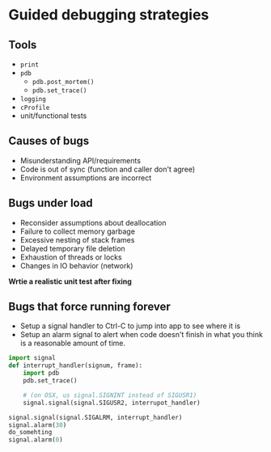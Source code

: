 # Guided debugging strategies

## Tools

- `print`
- `pdb`
    - `pdb.post_mortem()`
    - `pdb.set_trace()`
- `logging`
- `cProfile`
- unit/functional tests

## Causes of bugs

- Misunderstanding API/requirements
- Code is out of sync (function and caller don't agree)
- Environment assumptions are incorrect

## Bugs under load

- Reconsider assumptions about deallocation
- Failure to collect memory garbage
- Excessive nesting of stack frames
- Delayed temporary file deletion
- Exhaustion of threads or locks
- Changes in IO behavior (network)

**Wrtie a realistic unit test after fixing**

## Bugs that force running forever

- Setup a signal handler to Ctrl-C to jump into app to see where it is
- Setup an alarm signal to alert when code doesn't finish in what you think is
  a reasonable amount of time.

```python
import signal
def interrupt_handler(signum, frame):
    import pdb
    pdb.set_trace()

    # (on OSX, us signal.SIGNINT instead of SIGUSR1)
    signal.signal(signal.SIGUSR2, interrupot_handler)

signal.signal(signal.SIGALRM, interrupt_handler)
signal.alarm(30)
do_somehting
signal.alarm(0)
```
